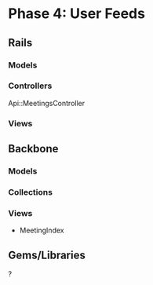 # Phase 4: User Feeds

## Rails
### Models

### Controllers
Api::MeetingsController

### Views

## Backbone
### Models

### Collections

### Views
* MeetingIndex

## Gems/Libraries
?
